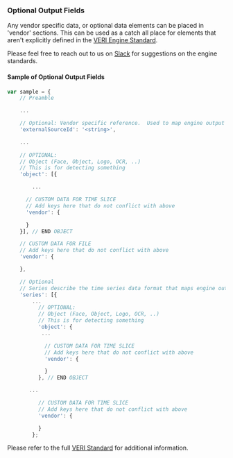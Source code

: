 [comment]: <> (------------------- OUTPUT OPTIONAL Section -------------------)

### Optional Output Fields

Any vendor specific data, or optional data elements can be placed in 'vendor' sections.  This can be used as a catch all place for elements that aren't explicitly defined in the [VERI Engine Standard](engines/engine_standards/veri_standards.md).

Please feel free to reach out to us on [Slack](https://chat.veritone.com/) for suggestions on the engine standards. 


#### Sample of Optional Output Fields

```javascript
var sample = {
    // Preamble

    ...

    // Optional: Vendor specific reference.  Used to map engine output against vendor referenced data ID
    'externalSourceId': '<string>',

    ...
    
    // OPTIONAL:
    // Object (Face, Object, Logo, OCR, ..)
    // This is for detecting something
    'object': [{

        ...

      // CUSTOM DATA FOR TIME SLICE
      // Add keys here that do not conflict with above
      'vendor': {

      }
    }], // END OBJECT

    // CUSTOM DATA FOR FILE
    // Add keys here that do not conflict with above
    'vendor': {

    },

    // Optional
    // Series describe the time series data format that maps engine outputs with correlated time slices
    'series': [{
        ...
          // OPTIONAL:
          // Object (Face, Object, Logo, OCR, ..)
          // This is for detecting something
          'object': {
           ...

            // CUSTOM DATA FOR TIME SLICE
            // Add keys here that do not conflict with above
            'vendor': {

            }
          }, // END OBJECT

       ...

          // CUSTOM DATA FOR TIME SLICE
          // Add keys here that do not conflict with above
          'vendor': {

          }
        };
```

Please refer to the full [VERI Standard](engines/engine_standards/veri_standards.md) for additional information.